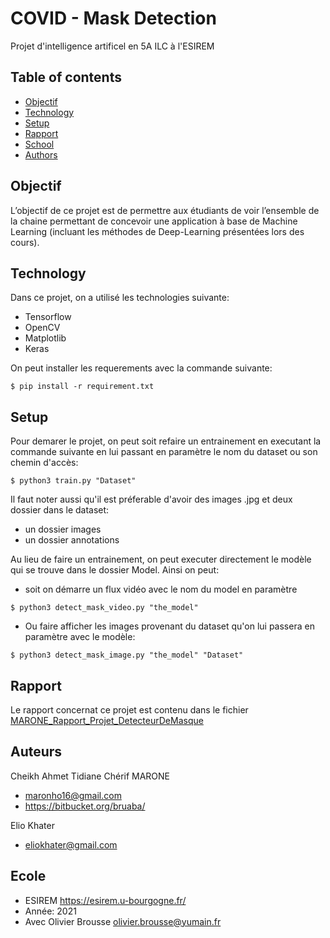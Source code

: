 # COVID - Mask Detection

Projet d'intelligence artificel en 5A ILC à l'ESIREM

## Table of contents
* [Objectif](#objectif)
* [Technology](#technology)
* [Setup](#setup)
* [Rapport](#rapport)
* [School](#school)
* [Authors](#authors)

## Objectif

L’objectif de ce projet est de permettre aux étudiants de voir l’ensemble de la chaine 
permettant de concevoir une application à base de Machine Learning (incluant les méthodes de Deep-Learning présentées lors des cours).


## Technology
Dans ce projet, on a utilisé les technologies suivante:
* Tensorflow
* OpenCV
* Matplotlib
* Keras

On peut installer les requerements avec la commande suivante:

```
$ pip install -r requirement.txt
```

## Setup
Pour demarer le projet, on peut soit refaire un entrainement en executant la commande suivante en lui passant en paramètre le nom du dataset ou son chemin d'accès:
```
$ python3 train.py "Dataset" 
```
Il faut noter aussi qu'il est préferable d'avoir des images .jpg et deux dossier dans le dataset:
* un dossier images 
* un dossier annotations

Au lieu de faire un entrainement, on peut executer directement le modèle qui se trouve dans le dossier Model.
Ainsi on peut:
* soit on démarre un flux vidéo avec le nom du model en paramètre
```
$ python3 detect_mask_video.py "the_model" 
```

* Ou faire afficher les images provenant du dataset qu'on lui passera en paramètre avec le modèle:
```
$ python3 detect_mask_image.py "the_model" "Dataset"
```


## Rapport
Le rapport concernat ce projet est contenu dans le fichier [MARONE_Rapport_Projet_DetecteurDeMasque](https://github.com/bruaba/mask_detection/blob/main/MARONE_Rapport_Projet_DetecteurDeMasque.pdf)

## Auteurs
Cheikh Ahmet Tidiane Chérif MARONE 
* maronho16@gmail.com 
* https://bitbucket.org/bruaba/

Elio Khater
* eliokhater@gmail.com




## Ecole
* ESIREM https://esirem.u-bourgogne.fr/
* Année: 2021
* Avec Olivier Brousse olivier.brousse@yumain.fr

